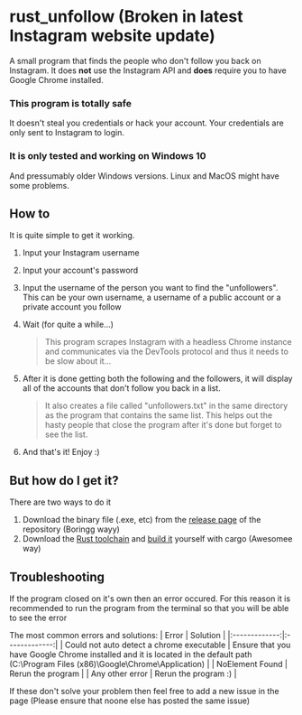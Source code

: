 # rust_unfollow (Broken in latest Instagram website update)
A small program that finds the people who don't follow you back on Instagram.
It does __not__ use the Instagram API and __does__ require you to have Google Chrome installed.

### This program is totally safe
It doesn't steal you credentials or hack your account. Your credentials are only sent to Instagram to login.

### It is only tested and working on Windows 10
And pressumably older Windows versions.
Linux and MacOS might have some problems.

## How to
It is quite simple to get it working.
  1. Input your Instagram username
  2. Input your account's password
  3. Input the username of the person you want to find the "unfollowers".
     This can be your own username, a username of a public account or a private account you follow
  4. Wait (for quite a while...) 
  
     >This program scrapes Instagram with a headless Chrome instance and communicates via the DevTools protocol and thus it needs to be slow about it...
     
  5. After it is done getting both the following and the followers, it will display all of the accounts that don't follow you back in a list. 
  
     >It also creates a file called "unfollowers.txt" in the same directory as the program that contains the same list. This helps out the hasty people that close the program after it's done but forget to see the list.
  
  6. And that's it! Enjoy :)
  
## But how do I get it?
There are two ways to do it
  1. Download the binary file (.exe, etc) from the [release page](https://github.com/theoteck/rust_unfollow/releases/latest) of the repository (Boringg wayy)
  2. Download the [Rust toolchain](https://www.rust-lang.org/tools/install) and [build it](https://doc.rust-lang.org/cargo/) yourself with cargo (Awesomee way)

## Troubleshooting
If the program closed on it's own then an error occured. For this reason it is recommended to run the program from the terminal so that you will be able to see the error

The most common errors and solutions:
| Error         | Solution      |
|:-------------:|:-------------:|
| Could not auto detect a chrome executable | Ensure that you have Google Chrome installed and it is located in the default path (C:\Program Files (x86)\Google\Chrome\Application) |
| NoElement Found | Rerun the program |
| Any other error | Rerun the program :) |

If these don't solve your problem then feel free to add a new issue in the page (Please ensure that noone else has posted the same issue)
